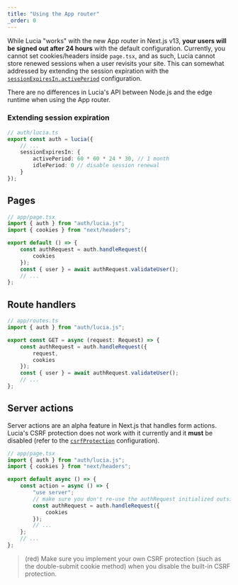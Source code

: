 ```yaml
---
title: "Using the App router"
_order: 0
---
```


While Lucia "works" with the new App router in Next.js v13, **your users will be signed out after 24 hours** with the default configuration. Currently, you cannot set cookies/headers inside `page.tsx`, and as such, Lucia cannot store renewed sessions when a user revisits your site. This can somewhat addressed by extending the session expiration with the [`sessionExpiresIn.activePeriod`](/basics/configuration#sessionexpiresin) configuration.

There are no differences in Lucia's API between Node.js and the edge runtime when using the App router.

### Extending session expiration

```ts
// auth/lucia.ts
export const auth = lucia({
	// ...
	sessionExpiresIn: {
		activePeriod: 60 * 60 * 24 * 30, // 1 month
		idlePeriod: 0 // disable session renewal
	}
});
```

## Pages

```ts
// app/page.tsx
import { auth } from "auth/lucia.js";
import { cookies } from "next/headers";

export default () => {
	const authRequest = auth.handleRequest({
		cookies
	});
	const { user } = await authRequest.validateUser();
	// ...
};
```

## Route handlers

```ts
// app/routes.ts
import { auth } from "auth/lucia.js";

export const GET = async (request: Request) => {
	const authRequest = auth.handleRequest({
		request,
		cookies
	});
	const { user } = await authRequest.validateUser();
	// ...
};
```

## Server actions

Server actions are an alpha feature in Next.js that handles form actions. Lucia's CSRF protection does not work with it currently and it **must** be disabled (refer to the [`csrfProtection`](http://localhost:3000/basics/configuration#csrfprotection) configuration).

```ts
// app/page.tsx
import { auth } from "auth/lucia.js";
import { cookies } from "next/headers";

export default async () => {
	const action = async () => {
		"use server";
		// make sure you don't re-use the authRequest initialized outside the server action
		const authRequest = auth.handleRequest({
			cookies
		});
        // ...
	};
    // ...
};
```

> (red) Make sure you implement your own CSRF protection (such as the double-submit cookie method) when you disable the built-in CSRF protection.
